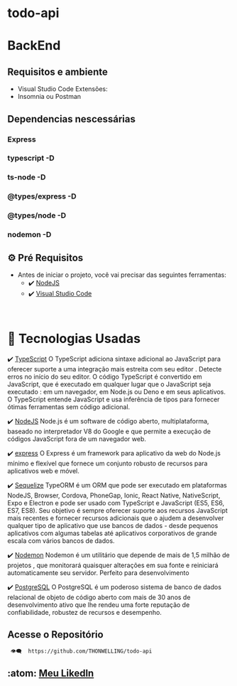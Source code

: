 # todo-api

# BackEnd

## Requisitos e ambiente

- Visual Studio Code
  Extensões:
- Insomnia ou Postman

## Dependencias nescessárias

### Express

### typescript -D

### ts-node -D

### @types/express -D

### @types/node -D

### nodemon -D

## ⚙ Pré Requisitos

- Antes de iniciar o projeto, você vai precisar das seguintes ferramentas:
  - ✔️ [NodeJS](https://nodejs.org/en/download/)
  - ✔️ [Visual Studio Code](https://code.visualstudio.com/)

<br>

# 🚀 Tecnologias Usadas

✔️ [TypeScript](https://www.typescriptlang.org/)
O TypeScript adiciona sintaxe adicional ao JavaScript para oferecer suporte a uma integração mais estreita com seu editor . Detecte erros no início do seu editor.
O código TypeScript é convertido em JavaScript, que é executado em qualquer lugar que o JavaScript seja executado : em um navegador, em Node.js ou Deno e em seus aplicativos.
O TypeScript entende JavaScript e usa inferência de tipos para fornecer ótimas ferramentas sem código adicional.

✔️ [NodeJS](https://nodejs.org/en/download/)
Node.js é um software de código aberto, multiplataforma, baseado no interpretador V8 do Google e que permite a execução de códigos JavaScript fora de um navegador web.

✔️ [express](https://expressjs.com/pt-br/)
O Express é um framework para aplicativo da web do Node.js mínimo e flexível que fornece um conjunto robusto de recursos para aplicativos web e móvel.

✔️ [Sequelize](https://sequelize.org/)
TypeORM é um ORM que pode ser executado em plataformas NodeJS, Browser, Cordova, PhoneGap, Ionic, React Native, NativeScript, Expo e Electron e pode ser usado com TypeScript e JavaScript (ES5, ES6, ES7, ES8). Seu objetivo é sempre oferecer suporte aos recursos JavaScript mais recentes e fornecer recursos adicionais que o ajudem a desenvolver qualquer tipo de aplicativo que use bancos de dados - desde pequenos aplicativos com algumas tabelas até aplicativos corporativos de grande escala com vários bancos de dados.

✔️ [Nodemon](https://nodemon.io/)
Nodemon é um utilitário que depende de mais de 1,5 milhão de projetos , que monitorará quaisquer alterações em sua fonte e reiniciará automaticamente seu servidor. Perfeito para desenvolvimento

✔️ [PostgreSQL](https://www.postgresql.org/)
O PostgreSQL é um poderoso sistema de banco de dados relacional de objeto de código aberto com mais de 30 anos de desenvolvimento ativo que lhe rendeu uma forte reputação de confiabilidade, robustez de recursos e desempenho.
<br>

## Acesse o Repositório

```bash
 👁️‍🗨️  https://github.com/THONWELLING/todo-api
```

## :atom: [Meu Likedln](https://www.linkedin.com/in/wellington-sousa-9464a6179/)
